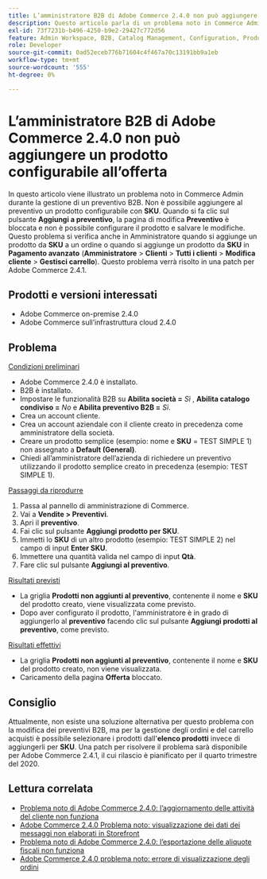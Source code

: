 ```yaml
---
title: L’amministratore B2B di Adobe Commerce 2.4.0 non può aggiungere un prodotto configurabile all’offerta
description: Questo articolo parla di un problema noto in Commerce Admin quando si gestisce un preventivo B2B, non è possibile aggiungere al preventivo un prodotto configurabile tramite **SKU**. Quando si fa clic sul pulsante **Aggiungi a preventivo**, la pagina di modifica **Preventivo** si blocca e non è possibile configurare il prodotto e salvare le modifiche. Questo problema si verifica anche in Admin quando si aggiunge un prodotto tramite **SKU** a un ordine o quando si aggiunge un prodotto tramite **SKU** in **Advanced Checkout** (**Admin** &gt; **Customers** &gt; **All Customers** &gt; **Customer Edit** &gt; **Manage Shopping Cart**). Questo problema verrà risolto in una patch per Adobe Commerce 2.4.1.
exl-id: 73f7231b-b496-4250-b9e2-29427c772d56
feature: Admin Workspace, B2B, Catalog Management, Configuration, Products, Quotes
role: Developer
source-git-commit: 0ad52eceb776b71604c4f467a70c13191bb9a1eb
workflow-type: tm+mt
source-wordcount: '555'
ht-degree: 0%

---
```


# L’amministratore B2B di Adobe Commerce 2.4.0 non può aggiungere un prodotto configurabile all’offerta

In questo articolo viene illustrato un problema noto in Commerce Admin durante la gestione di un preventivo B2B. Non è possibile aggiungere al preventivo un prodotto configurabile con **SKU**. Quando si fa clic sul pulsante **Aggiungi a preventivo**, la pagina di modifica **Preventivo** è bloccata e non è possibile configurare il prodotto e salvare le modifiche. Questo problema si verifica anche in Amministratore quando si aggiunge un prodotto da **SKU** a un ordine o quando si aggiunge un prodotto da **SKU** in **Pagamento avanzato** (**Amministratore** > **Clienti** > **Tutti i clienti** > **Modifica cliente** > **Gestisci carrello**). Questo problema verrà risolto in una patch per Adobe Commerce 2.4.1.

## Prodotti e versioni interessati

* Adobe Commerce on-premise 2.4.0
* Adobe Commerce sull’infrastruttura cloud 2.4.0

## Problema

<u>Condizioni preliminari</u>

* Adobe Commerce 2.4.0 è installato.
* B2B è installato.
* Impostare le funzionalità B2B su **Abilita società =** *Sì* , **Abilita catalogo condiviso =** *No* e **Abilita preventivo B2B =** *Sì*.
* Crea un account cliente.
* Crea un account aziendale con il cliente creato in precedenza come amministratore della società.
* Creare un prodotto semplice (esempio: nome e **SKU** = TEST SIMPLE 1) non assegnato a **Default (General)**.
* Chiedi all’amministratore dell’azienda di richiedere un preventivo utilizzando il prodotto semplice creato in precedenza (esempio: TEST SIMPLE 1).

<u>Passaggi da riprodurre</u>

1. Passa al pannello di amministrazione di Commerce.
1. Vai a **Vendite > Preventivi**.
1. Apri il **preventivo**.
1. Fai clic sul pulsante **Aggiungi prodotto per SKU**.
1. Immetti lo **SKU** di un altro prodotto (esempio: TEST SIMPLE 2) nel campo di input **Enter SKU**.
1. Immettere una quantità valida nel campo di input **Qtà**.
1. Fare clic sul pulsante **Aggiungi al preventivo**.

<u>Risultati previsti</u>

* La griglia **Prodotti non aggiunti al preventivo**, contenente il nome e **SKU** del prodotto creato, viene visualizzata come previsto.
* Dopo aver configurato il prodotto, l&#39;amministratore è in grado di aggiungerlo al **preventivo** facendo clic sul pulsante **Aggiungi prodotti al preventivo**, come previsto.

<u>Risultati effettivi</u>

* La griglia **Prodotti non aggiunti al preventivo**, contenente il nome e **SKU** del prodotto creato, non viene visualizzata.
* Caricamento della pagina **Offerta** bloccato.

## Consiglio

Attualmente, non esiste una soluzione alternativa per questo problema con la modifica dei preventivi B2B, ma per la gestione degli ordini e del carrello acquisti è possibile selezionare i prodotti dall&#39;**elenco prodotti** invece di aggiungerli per **SKU**. Una patch per risolvere il problema sarà disponibile per Adobe Commerce 2.4.1, il cui rilascio è pianificato per il quarto trimestre del 2020.

## Lettura correlata

* [Problema noto di Adobe Commerce 2.4.0: l’aggiornamento delle attività del cliente non funziona](/help/troubleshooting/miscellaneous/magento-2-4-0-refresh-on-customer-activities-does-not-work.md)
* [Adobe Commerce 2.4.0 Problema noto: visualizzazione dei dati dei messaggi non elaborati in Storefront](/help/troubleshooting/storefront/magento-2-4-0-issue-storefront-raw-message-data-display.md)
* [Problema noto di Adobe Commerce 2.4.0: l’esportazione delle aliquote fiscali non funziona](/help/troubleshooting/miscellaneous/magento-2-4-0-known-issue-export-tax-rates-does-not-work.md)
* [Adobe Commerce 2.4.0 problema noto: errore di visualizzazione degli ordini](/help/troubleshooting/storefront/magento-2-4-0-known-issue-orders-display-error.md)
